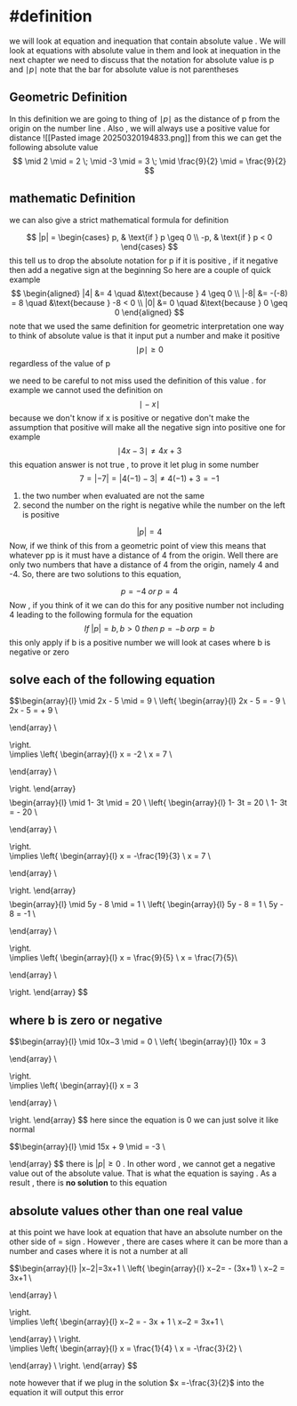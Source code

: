 

# #definition 

we will  look at equation  and   inequation  that  contain absolute value .  We  will  look  at equations  with  absolute  value in them  and  look  at inequation in the next chapter
we need to discuss that the  notation for absolute  value is  p  and $\mid p \mid$ note  that the bar for  absolute value is  not parentheses 

##  Geometric Definition 
In this definition  we are going to thing  of  $\mid p \mid$ as  the distance of p from the origin  on the number line   . Also  , we will  always  use a positive value for distance 
 ![[Pasted image 20250320194833.png]] 
 from this  we can get the following  absolute value 
 $$
 \mid  2 \mid  = 2     \;  \mid -3 \mid  = 3  \; \mid \frac{9}{2} \mid    =  \frac{9}{2}
 $$
 
## mathematic Definition  
we can  also  give a strict mathematical  formula   for  definition 

$$
|p| =
\begin{cases}
    p, & \text{if } p \geq 0 \\
    -p, & \text{if } p < 0
\end{cases}
$$
this tell us to drop the absolute  notation for p  if it is  positive , if it negative then add a negative sign  at the beginning 
So  here are a couple of quick example   
$$
\begin{aligned}
    |4| &= 4 \quad &\text{because } 4 \geq 0 \\
    |-8| &= -(-8) = 8 \quad &\text{because } -8 < 0 \\
    |0| &= 0 \quad &\text{because } 0 \geq 0
\end{aligned}
$$
note that we used the same definition  for  geometric interpretation 
one way to think of  absolute value is that it  input  put a  number and make it positive 
$$
\mid p \mid \geq  0  
$$
regardless of the value of    p 

we  need to  be careful to not miss used the definition of this value  .  for example  we cannot used the definition on  
$$\mid -x \mid   $$because  we don't know if x is positive or negative 
don't make the assumption that positive will make all the negative sign  into  positive one   for example   
$$
\mid  4x    -3  \mid     \neq  4x  + 3  
$$
this equation   answer is not true , to prove it let plug in  some number 
$$
7=|−7|=|4(−1)−3|≠4(−1)+3=−1
$$
1.  the two number when  evaluated  are not the same  
2. second the number on the right is negative while the number on  the left is positive  


$$|p|=4$$
Now, if we think of this from a geometric point of view this means that whatever pp is it must have a distance of 4 from the origin. Well there are only two numbers that have a distance of 4 from the origin, namely 4 and -4. So, there are two solutions to this equation,

$$p=−4\;  or\; p=4$$
Now  , if you think of it  we can do  this  for any positive number  not including  4 leading to the following formula  for the equation 
$$If  \; |p|=b,b>0 \;then \;p=−b\;or p=b$$ this only  apply if b is a positive number we will look  at cases where b is negative or  zero 
## solve each of the following equation 

$$\begin{array}{l}
\mid 2x  -  5  \mid   = 9   \\
 \left\{
\begin{array}{l} 
2x  -  5 =  - 9  \\
2x  -  5  =  +   9     \\

\end{array} \\

\right.    
\implies
 \left\{
\begin{array}{l} 
x   =  -2  \\
x  =   7    \\

\end{array} \\

\right.
\end{array} $$$$
\begin{array}{l}
\mid 1-  3t  \mid   =  20   \\
\left\{
\begin{array}{l} 
 1-  3t = 20  \\
 1-  3t = - 20    \\

\end{array} \\

\right.    
\implies
 \left\{
\begin{array}{l} 
x   =  -\frac{19}{3}   \\
x  =   7 \\

\end{array} \\

\right.
\end{array}
$$
$$
\begin{array}{l}
\mid 5y  - 8 \mid  =  1  \\
\left\{
\begin{array}{l} 
5y  - 8 = 1  \\
5y  - 8 = -1    \\

\end{array} \\

\right.    
\implies
 \left\{
\begin{array}{l} 
x   =  \frac{9}{5}  \\
x  =    \frac{7}{5}\\

\end{array} \\

\right.
\end{array}
$$
## where  b is  zero or negative  
$$\begin{array}{l}
\mid 10x−3 \mid   = 0    \\
 \left\{
\begin{array}{l} 
10x    =   3  

\end{array} \\

\right.    
\implies
 \left\{
\begin{array}{l} 
x   =  3

\end{array} \\

\right.
\end{array} $$
here  since the  equation is  0   we can just solve it like  normal 

$$\begin{array}{l}
\mid 15x  + 9  \mid   = -3 \\

\end{array} $$ there is  $|p|≥0$ .  In other word  ,  we cannot get a  negative value out   of the absolute value.  That is  what the equation is saying .   As a result , there  is  **no  solution** to this equation 


##    absolute   values   other than one  real value 

at this  point we have look  at equation that have an absolute number  on the  other side of = sign . However , there are cases where it can  be more than  a number and cases  where it is not a number at all 



$$\begin{array}{l}
|x−2|=3x+1   \\
 \left\{
\begin{array}{l} 
x−2=  - (3x+1) \\
x−2 = 3x+1  \\

\end{array} \\

\right.    
\implies
 \left\{
\begin{array}{l} 
x−2 =   -  3x  +  1 \\
x−2  = 3x+1  \\

\end{array} \\
\right.    
\implies
 \left\{
\begin{array}{l} 
x   =  \frac{1}{4} \\
x   =  -\frac{3}{2} \\

\end{array} \\
\right.
\end{array} $$

note  however that  if we plug  in  the solution  $x  =-\frac{3}{2}$  into the equation it will output this error 
